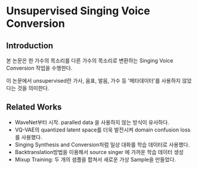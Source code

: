 # Unsupervised Singing Voice Conversion

## Introduction

본 논문은 한 가수의 목소리를 다른 가수의 목소리로 변환하는 Singing Voice Conversion 작업을 수행한다.

이 논문에서 unsupervised란 가사, 음표, 발음, 가수 등 '메타데이터'를 사용하지 않았다는 것을 의미한다.

## Related Works
- WaveNet부터 시작. paralled data 을 사용하지 않는 방식이 유사하다.
- VQ-VAE의 quantized latent space를 더욱 발전시켜 domain confusion loss를 사용했다.
- Singing Synthesis and Conversion처럼 일상 대화를 학습 데이터로 사용했다.
- Backtranslation방법을 이용해서 source singer 에 가까운 학습 데이터 생성
- Mixup Training: 두 개의 샘플을 합쳐서 새로운 가상 Sample을 만들었다. 